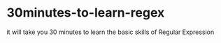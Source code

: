 30minutes-to-learn-regex
========================

it will take you  30 minutes  to learn the basic skills of  Regular Expression
